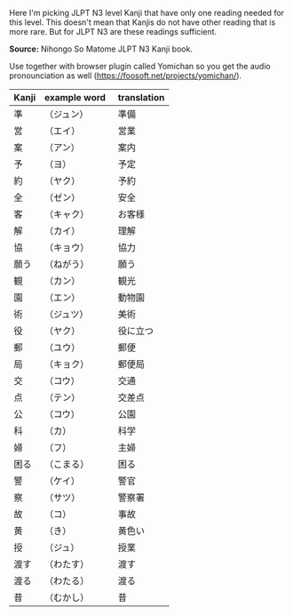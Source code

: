 Here I'm picking JLPT N3 level Kanji that have only one reading needed for this level. This doesn't mean that Kanjis do not have other reading that is more rare. But for JLPT N3 are these readings sufficient.

**Source:**
Nihongo So Matome JLPT N3 Kanji book.


Use together with browser plugin called Yomichan so you get the audio pronounciation as well (https://foosoft.net/projects/yomichan/).

| Kanji | example word | translation
| :--------- | :-------------- | :----------- |
|準|（ジュン）      | 準備|（じゅんび）    | preparation |
|営|（エイ）        | 営業|（えいぎょう）         | business          |
|案|（アン）        | 案内|（あんなあい）         | guidance/information          |
|予|（ヨ）          | 予定|（よてい）         | a plan/schedule          |
|約|（ヤク）        | 予約|（よやく）         | an appointment, a reservation          |
|全|（ゼン）        | 安全|（あんぜん） （な）        | safe (adjective)          |
|客|（キャク）      | お客様|（おきゃくさま）         | a customer (honorific)          |
|解|（カイ）        | 理解|（りかい）         | understanding          |
|協|（キョウ）        | 協力|（きょうりょく）         | cooperation          |
|願う|（ねがう）     | 願う|（ねがう）     | to desire, to wish          |
|観|（カン）        | 観光|（かんこう）         | sightseeing          |
|園|（エン）        | 動物園|（どうぶつえん）         | a zoo          |
|術|（ジュツ）        |  美術|（びじゅつ）        | (fine) art          |
|役|（ヤク）        | 役に立つ|（やくにたつ）         | useful          |
|郵|（ユウ）        | 郵便|（ゆうびん）         | mail (service)          |
|局|（キョク）   　　| 郵便局|（ゆうびんきょく）         | a post office          |
|交|（コウ）        | 交通|（こうつう）         | traffic, transport          |
|点|（テン）        | 交差点|（こうさてん）         | an intersection          |
|公|（コウ）        | 公園|（こうえん）         | a park          |
|科|（カ）          | 科学|（かがく）         | science          |
|婦|（フ）          | 主婦|（しゅふ）         | a housewife          |
|困る|（こまる）     | 困る|（こまる）    | be in trouble          |
|警|（ケイ）        | 警官|（けいかん）         | a police officer          |
|察|（サツ）        | 警察署|（けいさつしょ）         | a police station          |
|故|（コ）          | 事故|（じこ）         | an accident          |
|黄|（き）          | 黄色い|（きいろい）　　　　　| yellow (adjective)          |
|授|（ジュ）        | 授業|（じゅぎょう）         | a class/lesson          |
|渡す|（わたす）     | 渡す|（わたす）　　| to hand over          |
|渡る|（わたる）     | 渡る|（わたる）  | to cross over          |
|昔|（むかし）      | 昔|（むかし）   | long ago, old times          |










